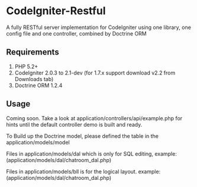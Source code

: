 # CodeIgniter-Restful

A fully RESTful server implementation for CodeIgniter using one library, one
config file and one controller, combined by Doctrine ORM

## Requirements

1. PHP 5.2+
2. CodeIgniter 2.0.3 to 2.1-dev (for 1.7.x support download v2.2 from Downloads tab)
3. Doctrine ORM 1.2.4

## Usage

Coming soon. Take a look at application/controllers/api/example.php for
hints until the default controller demo is built and ready.

To Build up the Doctrine model, please defined the table in the application/models/model

Files in application/models/dal which is only for SQL editing, example:(application/models/dal/chatroom_dal.php)

Files in application/models/bll is for the logical layout. example:(application/models/dal/chatroom_dal.php)